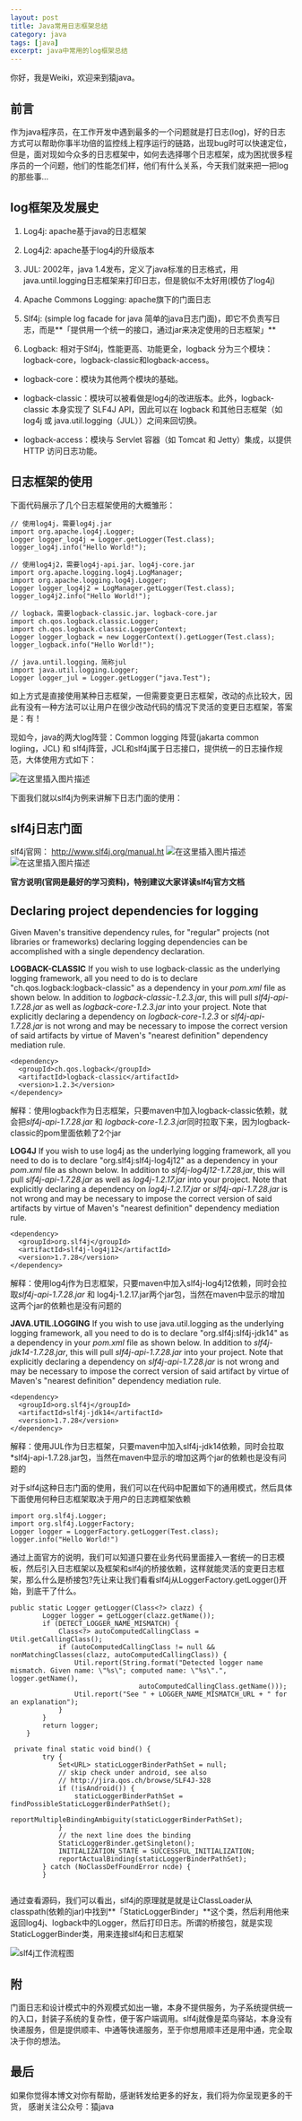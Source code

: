 ```yaml
---
layout: post
title: Java常用日志框架总结
category: java
tags: [java]
excerpt: java中常用的log框架总结
--- 
```

你好，我是Weiki，欢迎来到猿java。


## 前言

作为java程序员，在工作开发中遇到最多的一个问题就是打日志(log)，好的日志方式可以帮助你事半功倍的监控线上程序运行的链路，出现bug时可以快速定位，但是，面对现如今众多的日志框架中，如何去选择哪个日志框架，成为困扰很多程序员的一个问题，他们的性能怎们样，他们有什么关系，今天我们就来把一把log的那些事...

## log框架及发展史

1. Log4j: apache基于java的日志框架

2. Log4j2: apache基于log4j的升级版本

3. JUL:  2002年，java 1.4发布，定义了java标准的日志格式，用java.until.logging日志框架来打印日志，但是貌似不太好用(模仿了log4j)

4. Apache Commons Logging: apache旗下的门面日志

5. Slf4j: (simple log facade for java 简单的java日志门面)，即它不负责写日志，而是**「提供用一个统一的接口，通过jar来决定使用的日志框架」**

6. Logback: 相对于Slf4j，性能更高、功能更全，logback 分为三个模块：logback-core，logback-classic和logback-access。

- logback-core：模块为其他两个模块的基础。

- logback-classic：模块可以被看做是log4j的改进版本。此外，logback-classic 本身实现了 SLF4J API，因此可以在 logback 和其他日志框架（如 log4j 或 java.util.logging（JUL））之间来回切换。

- logback-access：模块与 Servlet 容器（如 Tomcat 和 Jetty）集成，以提供 HTTP 访问日志功能。


## 日志框架的使用

下面代码展示了几个日志框架使用的大概雏形：

```
// 使用log4j，需要log4j.jar
import org.apache.log4j.Logger;
Logger logger_log4j = Logger.getLogger(Test.class);
logger_log4j.info("Hello World!");

// 使用log4j2，需要log4j-api.jar、log4j-core.jar
import org.apache.logging.log4j.LogManager;
import org.apache.logging.log4j.Logger;
Logger logger_log4j2 = LogManager.getLogger(Test.class);
logger_log4j2.info("Hello World!");

// logback，需要logback-classic.jar、logback-core.jar
import ch.qos.logback.classic.Logger;
import ch.qos.logback.classic.LoggerContext;
Logger logger_logback = new LoggerContext().getLogger(Test.class);
logger_logback.info("Hello World!");

// java.until.logging，简称jul
import java.util.logging.Logger;
Logger logger_jul = Logger.getLogger("java.Test");
```

如上方式是直接使用某种日志框架，一但需要变更日志框架，改动的点比较大，因此有没有一种方法可以让用户在很少改动代码的情况下灵活的变更日志框架，答案是：有！

现如今，java的两大log阵营：Common logging 阵营(jakarta common logiing，JCL) 和 slf4j阵营，JCL和slf4j属于日志接口，提供统一的日志操作规范，大体使用方式如下：

![在这里插入图片描述](https://img-blog.csdnimg.cn/20210128202928754.png?x-oss-process=image/watermark,type_ZmFuZ3poZW5naGVpdGk,shadow_10,text_aHR0cHM6Ly9ibG9nLmNzZG4ubmV0L20wXzU0MzY5MTg5,size_16,color_FFFFFF,t_70#pic_center)


下面我们就以slf4j为例来讲解下日志门面的使用：

## slf4j日志门面

slf4j官网： http://www.slf4j.org/manual.ht
![在这里插入图片描述](https://img-blog.csdnimg.cn/20210128202748283.png?x-oss-process=image/watermark,type_ZmFuZ3poZW5naGVpdGk,shadow_10,text_aHR0cHM6Ly9ibG9nLmNzZG4ubmV0L20wXzU0MzY5MTg5,size_16,color_FFFFFF,t_70#pic_center)![在这里插入图片描述](https://img-blog.csdnimg.cn/20210128202821554.png?x-oss-process=image/watermark,type_ZmFuZ3poZW5naGVpdGk,shadow_10,text_aHR0cHM6Ly9ibG9nLmNzZG4ubmV0L20wXzU0MzY5MTg5,size_16,color_FFFFFF,t_70#pic_center)



**官方说明(官网是最好的学习资料)，特别建议大家详读slf4j官方文档**

## Declaring project dependencies for logging

Given Maven's transitive dependency rules, for "regular" projects (not libraries or frameworks) declaring logging dependencies can be accomplished with a single dependency declaration.

**LOGBACK-CLASSIC** If you wish to use logback-classic as the underlying logging framework, all you need to do is to declare "ch.qos.logback:logback-classic" as a dependency in your *pom.xml* file as shown below. In addition to *logback-classic-1.2.3.jar*, this will pull *slf4j-api-1.7.28.jar* as well as *logback-core-1.2.3.jar* into your project. Note that explicitly declaring a dependency on *logback-core-1.2.3* or *slf4j-api-1.7.28.jar* is not wrong and may be necessary to impose the correct version of said artifacts by virtue of Maven's "nearest definition" dependency mediation rule.

```
<dependency> 
  <groupId>ch.qos.logback</groupId>
  <artifactId>logback-classic</artifactId>
  <version>1.2.3</version>
</dependency>
```

解释：使用logback作为日志框架，只要maven中加入logback-classic依赖，就会把*slf4j-api-1.7.28.jar* 和 *logback-core-1.2.3.ja*r同时拉取下来，因为logback-classic的pom里面依赖了2个jar

**LOG4J** If you wish to use log4j as the underlying logging framework, all you need to do is to declare "org.slf4j:slf4j-log4j12" as a dependency in your *pom.xml* file as shown below. In addition to *slf4j-log4j12-1.7.28.jar*, this will pull *slf4j-api-1.7.28.jar* as well as *log4j-1.2.17.jar* into your project. Note that explicitly declaring a dependency on *log4j-1.2.17.jar* or *slf4j-api-1.7.28.jar* is not wrong and may be necessary to impose the correct version of said artifacts by virtue of Maven's "nearest definition" dependency mediation rule.

```
<dependency> 
  <groupId>org.slf4j</groupId>
  <artifactId>slf4j-log4j12</artifactId>
  <version>1.7.28</version>
</dependency>
```

解释：使用log4j作为日志框架，只要maven中加入slf4j-log4j12依赖，同时会拉取*slf4j-api-1.7.28.jar* 和 log4j-1.2.17.jar两个jar包，当然在maven中显示的增加这两个jar的依赖也是没有问题的

**JAVA.UTIL.LOGGING** If you wish to use java.util.logging as the underlying logging framework, all you need to do is to declare "org.slf4j:slf4j-jdk14" as a dependency in your *pom.xml* file as shown below. In addition to *slf4j-jdk14-1.7.28.jar*, this will pull *slf4j-api-1.7.28.jar* into your project. Note that explicitly declaring a dependency on *slf4j-api-1.7.28.jar* is not wrong and may be necessary to impose the correct version of said artifact by virtue of Maven's "nearest definition" dependency mediation rule.

```
<dependency> 
  <groupId>org.slf4j</groupId>
  <artifactId>slf4j-jdk14</artifactId>
  <version>1.7.28</version>
</dependency>
```

解释：使用JUL作为日志框架，只要maven中加入slf4j-jdk14依赖，同时会拉取*slf4j-api-1.7.28.jar包，当然在maven中显示的增加这两个jar的依赖也是没有问题的



对于slf4j这种日志门面的使用，我们可以在代码中配置如下的通用模式，然后具体下面使用何种日志框架取决于用户的日志跨框架依赖

```
import org.slf4j.Logger;
import org.slf4j.LoggerFactory;
Logger logger = LoggerFactory.getLogger(Test.class);
logger.info("Hello World!")
```

通过上面官方的说明，我们可以知道只要在业务代码里面接入一套统一的日志模板，然后引入日志框架以及框架和slf4j的桥接依赖，这样就能灵活的变更日志框架，那么什么是桥接包?先让来让我们看看slf4j从LoggerFactory.getLogger()开始，到底干了什么。


```
public static Logger getLogger(Class<?> clazz) {
        Logger logger = getLogger(clazz.getName());
        if (DETECT_LOGGER_NAME_MISMATCH) {
            Class<?> autoComputedCallingClass = Util.getCallingClass();
            if (autoComputedCallingClass != null && nonMatchingClasses(clazz, autoComputedCallingClass)) {
                Util.report(String.format("Detected logger name mismatch. Given name: \"%s\"; computed name: \"%s\".", logger.getName(),
                                autoComputedCallingClass.getName()));
                Util.report("See " + LOGGER_NAME_MISMATCH_URL + " for an explanation");
            }
        }
        return logger;
    }
    
 private final static void bind() {
        try {
            Set<URL> staticLoggerBinderPathSet = null;
            // skip check under android, see also
            // http://jira.qos.ch/browse/SLF4J-328
            if (!isAndroid()) {
                staticLoggerBinderPathSet = findPossibleStaticLoggerBinderPathSet();
                reportMultipleBindingAmbiguity(staticLoggerBinderPathSet);
            }
            // the next line does the binding
            StaticLoggerBinder.getSingleton();
            INITIALIZATION_STATE = SUCCESSFUL_INITIALIZATION;
            reportActualBinding(staticLoggerBinderPathSet);
        } catch (NoClassDefFoundError ncde) {
        }
    
```

通过查看源码，我们可以看出，slf4j的原理就是就是让ClassLoader从classpath(依赖的jar)中找到**「StaticLoggerBinder」**这个类，然后利用他来返回log4j、logback中的Logger，然后打印日志。所谓的桥接包，就是实现StaticLoggerBinder类，用来连接slf4j和日志框架

![slf4j工作流程图](https://img-blog.csdnimg.cn/20200731231520167.png)



## 附

门面日志和设计模式中的外观模式如出一辙，本身不提供服务，为子系统提供统一的入口，封装子系统的复杂性，便于客户端调用。slf4j就像是菜鸟驿站，本身没有快递服务，但是提供顺丰、中通等快递服务，至于你想用顺丰还是用中通，完全取决于你的想法。

## 最后
如果你觉得本博文对你有帮助，感谢转发给更多的好友，我们将为你呈现更多的干货， 感谢关注公众号：猿java

